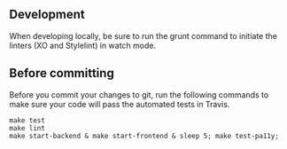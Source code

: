 ## Development

When developing locally, be sure to run the grunt command to initiate the linters (XO and Stylelint) in watch mode.

## Before committing

Before you commit your changes to git, run the following commands to make sure your code will pass the automated tests in Travis.

	make test
	make lint
	make start-backend & make start-frontend & sleep 5; make test-pa11y;




